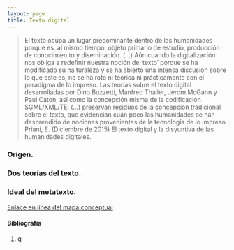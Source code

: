 ```yaml
---
layout: page
title: Texto digital 
---
```

> El texto ocupa un lugar predominante dentro de las humanidades porque es, al mismo tiempo, objeto primario de estudio, producción de conocimien to y diseminación. (...) Aún cuando la digitalización nos obliga a redefinir nuestra noción de ‘texto’ porque se ha modificado su na turaleza y se ha abierto una intensa discusión sobre lo que este es, no se ha roto ni teórica ni prácticamente con el paradigma de lo impreso. Las teorías sobre el texto digital desarrolladas por Dino Buzzetti, Manfred Thaller, Jerom McGann y Paul Caton, así como la concepción misma de la codificación SGML/XML/TEI (...) preservan residuos de la concepción tradicional sobre el texto, que evidencian cuán poco las humanidades se han desprendido de nociones provenientes de la tecnología de lo impreso. 
Priani, E. (Diciembre de 2015) El texto digital y la disyuntiva de las humanidades digitales.

### Origen. 


### Dos teorías del texto.

### Ideal del metatexto.

[Enlace en línea del mapa conceptual](https://venngage.net/ps/ryM3QZVsFHo/el-texto-digital)

#### Bibliografía
1. q
